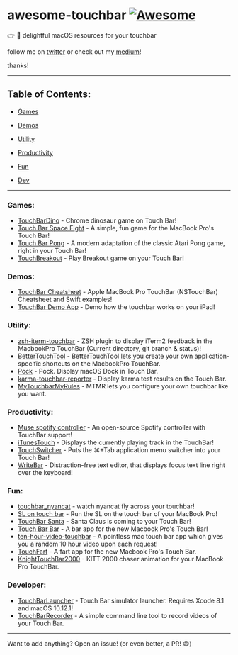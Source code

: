 # awesome-touchbar [![Awesome](https://cdn.rawgit.com/sindresorhus/awesome/d7305f38d29fed78fa85652e3a63e154dd8e8829/media/badge.svg)](https://github.com/zakrid/awesome-touchbar)

:point_right: :star2: delightful macOS resources for your touchbar

follow me on [twitter](https://twitter.com/zakrid10) or check out my [medium](https://medium.com/@ZakRid)!

thanks!

---

## Table of Contents:

* [Games](#games)

* [Demos](#demos)

* [Utility](#utility)

* [Productivity](#productivity)

* [Fun](#fun)

* [Dev](#developer)
---

### Games:

* [TouchBarDino](https://github.com/yuhuili/TouchBarDino) - Chrome dinosaur game on Touch Bar!
* [Touch Bar Space Fight](https://github.com/insidegui/TouchBarSpaceFight) - A simple, fun game for the MacBook Pro's Touch Bar!
* [Touch Bar Pong](https://github.com/ferdinandl007/TouchBarPong) - A modern adaptation of the classic Atari Pong game, right in your Touch Bar!
* [TouchBreakout](https://github.com/songkuixi/TouchBreakout) - Play Breakout game on your Touch Bar!

### Demos:

* [TouchBar Cheatsheet](https://github.com/loretoparisi/touchbar) - Apple MacBook Pro TouchBar (NSTouchBar) Cheatsheet and Swift examples!
* [TouchBar Demo App](https://github.com/bikkelbroeders/TouchBarDemoApp) - Demo how the touchbar works on your iPad!

### Utility:
* [zsh-iterm-touchbar](https://github.com/iam4x/zsh-iterm-touchbar) - ZSH plugin to display iTerm2 feedback in the MacbookPro TouchBar (Current directory, git branch & status)!
* [BetterTouchTool](https://www.boastr.net/) - BetterTouchTool lets you create your own application-specific shortcuts on the MacbookPro TouchBar.
* [Pock](http://pock.pigigaldi.com) - Pock. Display macOS Dock in Touch Bar.
* [karma-touchbar-reporter](https://github.com/cyco/karma-touchbar-reporter) - Display karma test results on the Touch Bar.
* [MyTouchbarMyRules](https://github.com/Toxblh/MTMR) - MTMR lets you configure your own touchbar like you want.


### Productivity:
* [Muse spotify controller](https://github.com/xzzz9097/Muse) - An open-source Spotify controller with TouchBar support!
* [iTunesTouch](https://github.com/jonathanrauch/iTunesTouch) - Displays the currently playing track in the TouchBar!
* [TouchSwitcher](https://hazeover.com/touchswitcher.html) - Puts the ⌘+Tab application menu switcher into your Touch Bar!
* [WriteBar](//writebar.js.org) - Distraction-free text editor, that displays focus text line right over the keyboard!

### Fun:
* [touchbar_nyancat](https://github.com/avatsaev/touchbar_nyancat) - watch nyancat fly across your touchbar!
* [SL on touch bar](https://github.com/NeoCat/sl_on_touchbar) - Run the SL on the touch bar of your MacBook Pro!
* [TouchBar Santa](https://github.com/airbyte/touchbar_santa) - Santa Claus is coming to your Touch Bar!
* [Touch Bar Bar](https://github.com/guidouil/TouchBarBar) - A bar app for the new Macbook Pro's Touch Bar!
* [ten-hour-video-touchbar](https://github.com/jxom/ten-hour-video-touchbar) - A pointless mac touch bar app which gives you a random 10 hour video upon each request!
* [TouchFart](https://github.com/hungtruong/TouchFart) - A fart app for the new Macbook Pro's Touch Bar.
* [KnightTouchBar2000](https://github.com/AkdM/KnightTouchBar2000) - KITT 2000 chaser animation for your MacBook Pro TouchBar.

### Developer:
* [TouchBarLauncher](https://github.com/zats/TouchBarLauncher) - Touch Bar simulator launcher. Requires Xcode 8.1 and macOS 10.12.1!
* [TouchBarRecorder](https://github.com/cyco/touchbar-recorder) - A simple command line tool to record videos of your Touch Bar.

---

Want to add anything? Open an issue! (or even better, a PR! :smile:)

